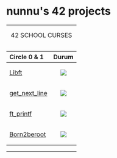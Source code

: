 # **nunnu's 42 projects**
<!--<p align="center">
        <a href="https://github.com/JaeSeoKim/badge42">
                <img width="500px"src="https://badge42.vercel.app/api/v2/cldyzvso800060fmnnkmsw17v/stats?cursusId=21&coalitionId=362" alt="nunnu's 42 stats" /></a>
</p>
--->
<table width="100%" align="center">
        <tr style="display:flex; justify-content:space-around; paddind:0;">
                <td colspan="2" style="padding:0; margin:0; text-align:center;">
                        <p align="center">42 SCHOOL CURSES</p>
                </td>
        </tr>
        <tr style="display:flex; justify-content:space-around; paddind:0;">
                <td style="padding:0; margin:0;">


| Circle 0 & 1  | Durum  |
| :-  	        | :-     |
| [Libft](https://github.com/nisaunnu/42_School_Curses/tree/libft)                 |<html><p align="center"><a href="https://github.com/nisaunnu/42_School_Curses/tree/libft"><img src="https://custom-icon-badges.demolab.com/badge/✔%EF%B8%8E%20125%20/%20100-02b331.svg?&style=for-the-badge&color=018f27"></a></p></html>|
| [get_next_line](https://github.com/nisaunnu/42_School_Curses/tree/get_next_line) |<html><p align="center"><a href="https://github.com/nisaunnu/42_School_Curses/tree/get_next_line"><img src="https://custom-icon-badges.demolab.com/badge/✔%EF%B8%8E%20112%20/%20100-02b331.svg?&style=for-the-badge&color=018f27"></a></p></html>|
| [ft_printf](https://github.com/nisaunnu/42_School_Curses/tree/ft_printf)         |<html><p align="center"><a href="https://github.com/nisaunnu/42_School_Curses/tree/ft_printf"><img src="https://custom-icon-badges.demolab.com/badge/✔%EF%B8%8E%20100%20/%20100-02b331.svg?&style=for-the-badge&color=018f27"></a></p></html>|
| [Born2beroot](https://github.com/nisaunnu/42_School_Curses/tree/born2beroot)     |<html><p align="center"><a href="https://github.com/nisaunnu/42_School_Curses/tree/born2beroot"><img src="https://custom-icon-badges.demolab.com/badge/✔%20%EF%B8%8E%2080%20%20/%20100-017520.svg?&style=for-the-badge&color=018f27"></a></p></html>|


</td>
</tr>
</table>
